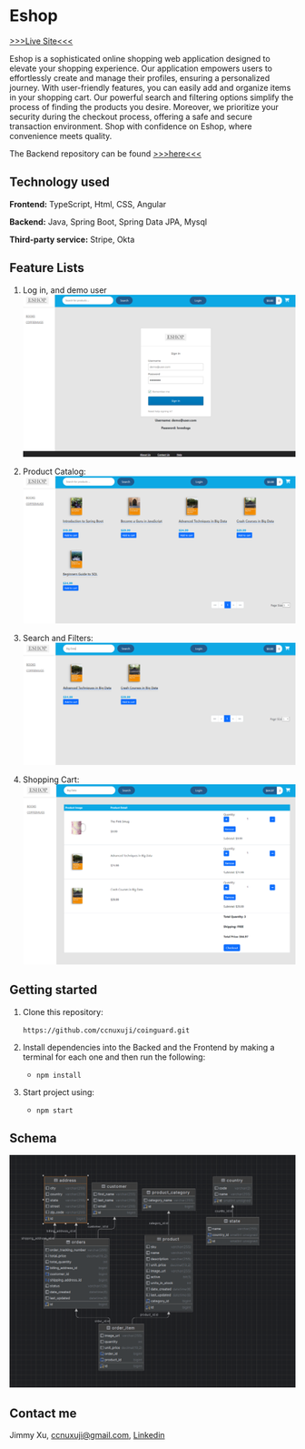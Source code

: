 # Eshop
[>>>Live Site<<<](https://www.ecommerce.jimmyxj.com/)

Eshop is a sophisticated online shopping web application designed to elevate your shopping experience. 
Our application empowers users to effortlessly create and manage their profiles, ensuring a personalized journey. 
With user-friendly features, you can easily add and organize items in your shopping cart. 
Our powerful search and filtering options simplify the process of finding the products you desire. 
Moreover, we prioritize your security during the checkout process, offering a safe and secure transaction environment. 
Shop with confidence on Eshop, where convenience meets quality.

The Backend repository can be found [>>>here<<<](https://github.com/ccnuxuji/ecommerce_backend)
## Technology used
**Frontend:** TypeScript, Html, CSS, Angular

**Backend:** Java, Spring Boot, Spring Data JPA, Mysql

**Third-party service:** Stripe, Okta

## Feature Lists

1. Log in, and demo user
   ![signup-login](./images/login.png)

2. Product Catalog:
   ![stock-buy-sell](./images/products.png)

3. Search and Filters:
   ![add-to-watchlist](./images/search.png)

4. Shopping Cart:
   ![search-stock](./images/shoppingcart.png)

## Getting started
1. Clone this repository:

   `
   https://github.com/ccnuxuji/coinguard.git
   `
2. Install dependencies into the Backed and the Frontend by making a terminal for each one and then run the following:

    * `npm install`

3. Start project using:
    * `npm start`

## Schema
![db-schema](./images/eshopdb.png)

## Contact me

Jimmy Xu, ccnuxuji@gmail.com, [Linkedin](https://www.linkedin.com/in/ccnuxuji/)
